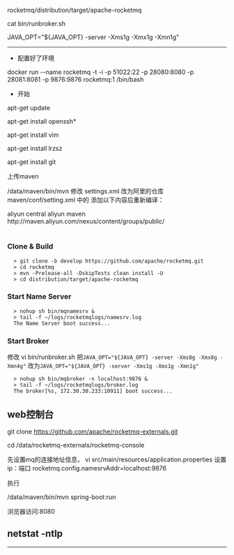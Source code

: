 

rocketmq/distribution/target/apache-rocketmq

cat bin/runbroker.sh


JAVA_OPT="${JAVA_OPT} -server -Xms1g -Xmx1g -Xmn1g"


---

- 配置好了环境


docker run --name rocketmq -t -i -p 51022:22 -p 28080:8080 -p 28081:8081 -p  9876:9876 rocketmq:1 /bin/bash

- 开始

apt-get update

apt-get install openssh*

apt-get install vim

apt-get install lrzsz

apt-get install git

上传maven

/data/maven/bin/mvn
修改 settings.xml
改为阿里的仓库
maven/conf/setting.xml 中的 <mirrors></mirrors> 添加以下内容后重新编译：

<mirror>
    <id>aliyun</id>
    <mirrorOf>central</mirrorOf>
    <name>aliyun maven</name>
    <url>http://maven.aliyun.com/nexus/content/groups/public/</url>
</mirror>



#

### Clone & Build
```
  > git clone -b develop https://github.com/apache/rocketmq.git
  > cd rocketmq
  > mvn -Prelease-all -DskipTests clean install -U
  > cd distribution/target/apache-rocketmq
```

### Start Name Server
```
  > nohup sh bin/mqnamesrv &
  > tail -f ~/logs/rocketmqlogs/namesrv.log
  The Name Server boot success...
```  


### Start Broker

修改 vi bin/runbroker.sh
把`JAVA_OPT="${JAVA_OPT} -server -Xms8g -Xmx8g -Xmn4g"`
改为`JAVA_OPT="${JAVA_OPT} -server -Xms1g -Xmx1g -Xmn1g"`

```
  > nohup sh bin/mqbroker -n localhost:9876 &
  > tail -f ~/logs/rocketmqlogs/broker.log
  The broker[%s, 172.30.30.233:10911] boot success...
```


## web控制台

git clone https://github.com/apache/rocketmq-externals.git

cd /data/rocketmq-externals/rocketmq-console

先设置mq的连接地址信息，
vi src/main/resources/application.properties
设置ip：端口
rocketmq.config.namesrvAddr=localhost:9876

执行

/data/maven/bin/mvn spring-boot:run

浏览器访问:8080


## netstat -ntlp





























---

